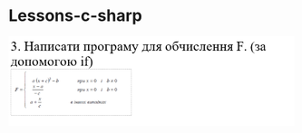 # Lessons-c-sharp
<img src="https://github.com/SeredniaAnastasia/Lessons-c-sharp/blob/task2/Screenshot_1.png" alt="">
